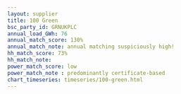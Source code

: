 ```yaml
---
layout: supplier
title: 100 Green
bsc_party_id: GRNUKPLC
annual_load_GWh: 76
annual_match_score: 130%
annual_match_note: annual matching suspiciously high!
hh_match_score: 73%
hh_match_note:
power_match_score: low
power_match_note : predominantly certificate-based
chart_timeseries: timeseries/100-green.html
---
```

